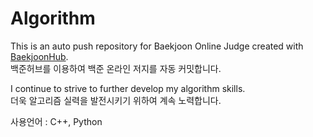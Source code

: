 # Algorithm
This is an auto push repository for Baekjoon Online Judge created with [BaekjoonHub](https://github.com/BaekjoonHub/BaekjoonHub).   
백준허브를 이용하여 백준 온라인 저지를 자동 커밋합니다.   

I continue to strive to further develop my algorithm skills.   
더욱 알고리즘 실력을 발전시키기 위하여 계속 노력합니다.

사용언어 : C++, Python

